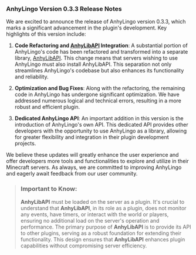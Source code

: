 ### AnhyLingo Version 0.3.3 Release Notes

We are excited to announce the release of AnhyLingo version 0.3.3, which marks a significant advancement in the plugin's development. Key highlights of this version include:

1. **Code Refactoring and [AnhyLibAPI](https://github.com/AnhyDev/ResourcesHub/tree/main/AnhyLibAPI/releases/v1.3.3) Integration**: A substantial portion of AnhyLingo's code has been refactored and transformed into a separate library, [AnhyLibAPI](https://github.com/AnhyDev/ResourcesHub/tree/main/AnhyLibAPI/releases/v1.3.3). This change means that servers wishing to use AnhyLingo must also install AnhyLibAPI. This separation not only streamlines AnhyLingo's codebase but also enhances its functionality and reliability.

2. **Optimization and Bug Fixes**: Along with the refactoring, the remaining code in AnhyLingo has undergone significant optimization. We have addressed numerous logical and technical errors, resulting in a more robust and efficient plugin.

3. **Dedicated AnhyLingo API**: An important addition in this version is the introduction of AnhyLingo's own API. This dedicated API provides other developers with the opportunity to use AnhyLingo as a library, allowing for greater flexibility and integration in their plugin development projects.

We believe these updates will greatly enhance the user experience and offer developers more tools and functionalities to explore and utilize in their Minecraft servers. As always, we are committed to improving AnhyLingo and eagerly await feedback from our user community.

> ### Important to Know:
>
> **AnhyLibAPI** must be loaded on the server as a plugin. It's crucial to understand that **AnhyLibAPI**, in its role as a plugin, does not monitor any events, have timers, or interact with the world or players, ensuring no additional load on the server's operation and performance. The primary purpose of **AnhyLibAPI** is to provide its API to other plugins, serving as a robust foundation for extending their functionality. This design ensures that **AnhyLibAPI** enhances plugin capabilities without compromising server efficiency.
